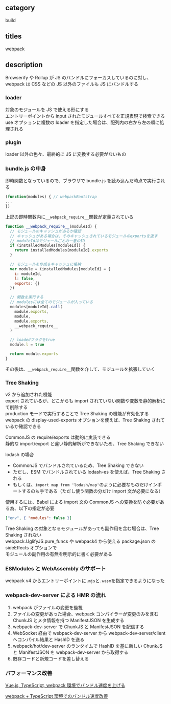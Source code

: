 ## category

build

## titles

webpack

## description

Browserify や Rollup が JS のバンドルにフォーカスしているのに対し、  
webpack は CSS などの JS 以外のファイルも JS にバンドルする

### loader

対象のモジュールを JS で使える形にする  
エントリーポイントから input されたモジュールすべてを正規表現で検索できる  
use オプションに複数の loader を指定した場合は、配列内の右から左の順に処理される

### plugin

loader 以外の色々、最終的に JS に変換する必要がないもの

### bundle.js の中身

即時関数となっているので、ブラウザで bundle.js を読み込んだ時点で実行される

```js
(function(modules) { // webpackBootstrap
...
})
```

上記の即時関数内に`__webpack_require__`関数が定義されている

```js
function __webpack_require__(moduleId) {
  // モジュールのキャッシュがあるか確認
  // キャッシュがある場合は、そのキャッシュされているモジュールのexportsを返す
  // moduleIdはモジュールごとの一意のID
  if (installedModules[moduleId]) {
    return installedModules[moduleId].exports
  }

  // モジュールを作成＆キャッシュに格納
  var module = (installedModules[moduleId] = {
    i: moduleId,
    l: false,
    exports: {}
  })

  // 関数を実行する
  // modulesには全てのモジュールが入っている
  modules[moduleId].call(
    module.exports,
    module,
    module.exports,
    __webpack_require__
  )

  // loadedフラグをtrue
  module.l = true

  return module.exports
}
```

その後は、`__webpack_require__`関数を介して、モジュールを拡張していく

### Tree Shaking

v2 から追加された機能  
export されているが、どこからも import されていない関数や変数を静的解析にて削除する  
production モードで実行することで Tree Shaking の機能が有効化する  
webpack の display-used-exports オプションを使えば、Tree Shaking されているか確認できる

CommonJS の require/exports は動的に実装できる  
静的な import/export と違い静的解析ができないため、Tree Shaking できない

lodash の場合

- CommonJS でバンドルされているため、Tree Shaking できない
- ただし、ESM でバンドルされている lodash-es を使えば、Tree Shaking される
- もしくは、`import map from 'lodash/map'`のように必要なものだけインポートするのも手である（ただし使う関数の分だけ import 文が必要になる）

使用するには、Babel による import 文の CommonJS への変換を防ぐ必要がある為、以下の指定が必要

```json
["env", { "modules": false }]
```

Tree Shaking の対象となるモジュールがあっても副作用を含む場合は、Tree Shaking されない  
webpack.UglifyJS.pure_funcs や webpack4 から使える package.json の sideEffects オプションで  
モジュールの副作用の有無を明示的に書く必要がある

### ESModules と WebAssembly のサポート

webpack v4 からエントリーポイントに`.mjs`と`.wasm`を指定できるようになった

### webpack-dev-server による HMR の流れ

1. webpack がファイルの変更を監視
1. ファイルの変更があった場合、webpack コンパイラーが変更のみを含む ChunkJS とメタ情報を持つ ManifestJSON を生成する
1. webpack-dev-server で ChunkJS と ManifestJSON を配信する
1. WebSocket 経由で webpack-dev-server から webpack-dev-server/client へコンパイル結果と HashID を送る
1. webpack/hot/dev-server のランタイムで HashID を基に新しい ChunkJS と ManifestJSON を webpack-dev-server から取得する
1. 既存コードと新規コードを差し替える

### パフォーマンス改善

<a href="https://qiita.com/kurosame/items/81a23987048860097e60" target="_blank">Vue.js, TypeScript, webpack 環境でバンドル速度を上げる</a>

<a href="https://kurosame-th.hatenadiary.com/entry/2019/04/21/190549" target="_blank">webpack + TypeScript 環境でのバンドル速度改善</a>
